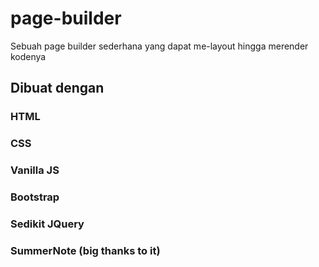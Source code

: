 # page-builder

Sebuah page builder sederhana yang dapat me-layout hingga merender kodenya

## Dibuat dengan
### HTML
### CSS
### Vanilla JS
### Bootstrap
### Sedikit JQuery
### SummerNote (big thanks to it)
